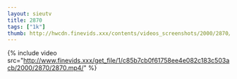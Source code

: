 ```yaml
--- 
layout: sieutv
title: 2870
tags: ["1k"]
thumb: http://hwcdn.finevids.xxx/contents/videos_screenshots/2000/2870/preview.mp4.jpg
---
```

{% include video src="http://www.finevids.xxx/get_file/1/c85b7cb0f61758ee4e082c183c503acb/2000/2870/2870.mp4/" %} 
